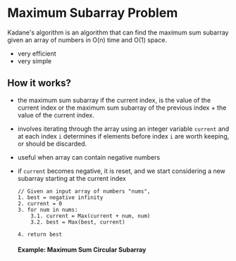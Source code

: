 Maximum Subarray Problem
====

Kadane's algorithm is an algorithm that can find the maximum sum subarray given an array of numbers in O(n) time and O(1) space.
- very efficient
- very simple

## How it works?

- the maximum sum subarray if the current index, is the value of the current index or the maximum sum subarray of the previous index + the value of the current index.

- involves iterating through the array using an integer variable `current` and at each index `i` determines if elements before index `i` are worth keeping, or should be discarded.

- useful when array can contain negative numbers

- if `current` becomes negative, it is reset, and we start considering a new subarray starting at the current index

  ```
  // Given an input array of numbers "nums",
  1. best = negative infinity
  2. current = 0
  3. for num in nums:
      3.1. current = Max(current + num, num)
      3.2. best = Max(best, current)
  
  4. return best
  ```

  

  #### Example: Maximum Sum Circular Subarray

  
